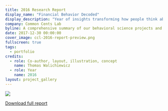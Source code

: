 ```yaml
---
title: 2016 Research Report
display_name: "Financial Behavior Decoded"
display_description: "Year of insights transforming how people think about money"
company: Common Cents Lab
byline: A comprehensive summary of our behavioral science projects and experiments in 2016
date: 2017-12-30 00:00:00
cover_image: ccl-2016-report-preview.png
fullscreen: true
tags:
  - portfolio
credits:
  - role: Co-author, layout, illustration, concept
    name: Thomas Walichiewicz
  - role: Year
    name: 2016
layout: project_gallery
---
```


![](ccl-2016-report-preview.png)

[Download full report](Common_Cents_Lab_End_of_Year_2016_Report.pdf)
